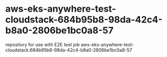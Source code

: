 # aws-eks-anywhere-test-cloudstack-684b95b8-98da-42c4-b8a0-2806be1bc0a8-57
repository for use with E2E test job aws-eks-anywhere-test-cloudstack:684b95b8-98da-42c4-b8a0-2806be1bc0a8-57
